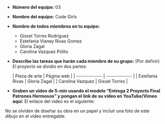 - **Número del equipo:** 03
- **Nombre del equipo:** Code Girls
- **Nombre de todos miembros en tu equipo:**
  * Gissel Torres Rodriguez
  * Estefania Vianey Rivas Gomez
  * Gloria Zagal
  * Carolina Vazquez Pólito
- **Describe las tareas que harán cada miembro de su grupo:** (Por definir)
  El proyecto se dividio en dos partes:
 
  | Pieza de arte | Página web |
| ------------- | ------------- |
| Estefania Rivas  | Gloria Zagal  |
| Carolina Vazquez  | Gissel Torres |

- **Graben un video de 5-min usando el modelo “Entrega 2 Proyecto Final Patrones Hermosos” y pongan el link de su vídeo en YouTube/Vimeo aquí:** El enlace del video es el siguiente: 

No se olviden de diseñar su obra en un papel y incluir una foto de este dibujo en el vídeo entregable.

